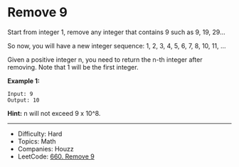 # Remove 9

Start from integer 1, remove any integer that contains 9 such as 9, 19, 29...

So now, you will have a new integer sequence: 1, 2, 3, 4, 5, 6, 7, 8, 10, 11, ...

Given a positive integer n, you need to return the n-th integer after removing. Note that 1 will be the first integer.

**Example 1:**
```
Input: 9
Output: 10
```
**Hint:** n will not exceed 9 x 10^8.

---

* Difficulty: Hard
* Topics: Math
* Companies: Houzz
* LeetCode: [660. Remove 9](https://leetcode.com/problems/remove-9/description/)
